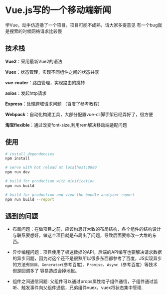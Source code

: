 # Vue.js写的一个移动端新闻
学Vue，动手仿造撸了一个项目，项目可能不成熟，请大家多提意见
有一个bug就是搜索的时候网络请求比较慢
## 技术栈
**Vue2**：采用最新Vue2的语法

**Vuex**：状态管理，实现不同组件之间的状态共享

**vue-router**：路由管理，实现路由的跳转

**axios**：发起http请求

**Express**：处理跨域请求问题 （百度了参考教程）

**Webpack**：自动化构建工具，大部分配置vue-cli脚手架已经弄好了，很方便

**淘宝flexible**：通过改变font-size,利用rem解决移动端适配问题

## 使用 

``` bash
# install dependencies
npm install

# serve with hot reload at localhost:8080
npm run dev

# build for production with minification
npm run build

# build for production and view the bundle analyzer report
npm run build --report
```
## 遇到的问题
* 布局问题：在做项目之前，应该构思好大致的布局结构，各个组件的结构设计与联系要想好，做这个项目就是布局出了问题，导致后面要修改一大堆的东西。
* 异步编程问题：项目使用了极速数据的API，后端的API编写也要解决请求数据的异步问题，因为对这个还不是很熟所以很多东西都参考了百度，JS实现异步的方法有`回调`、`Generator`(参考百度)、`Promise`、`Async`（参考百度）等技术 但是回调多了 容易造成会掉地狱。
  
* 组件之间通信问题: 父组件可以通过props属性给子组件通信，子组件通过监听、触发事件向父组件通信，兄弟组件vuex，vuex将状态集中管理.



